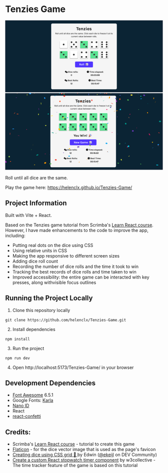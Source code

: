 # Tenzies Game

![](./screenshot.png)
![](./screenshot-win.png)

Roll until all dice are the same.

Play the game here: https://helenclx.github.io/Tenzies-Game/

## Project Information

Built with Vite + React.

Based on the Tenzies game tutorial from Scrimba's [Learn React course](https://scrimba.com/learn/learnreact). However, I have made enhancements to the code to improve the app, including:

- Putting real dots on the dice using CSS
- Using relative units in CSS
- Making the app responsive to different screen sizes
- Adding dice roll count
- Recording the number of dice rolls and the time it took to win
- Tracking the best records of dice rolls and time taken to win
- Improved accessibility: the entire game can be interacted with key presses, along withvisible focus outlines

## Running the Project Locally
1. Clone this repository locally
```
git clone https://github.com/helenclx/Tenzies-Game.git
```
2. Install dependencies
```
npm install
```
3. Run the project
```
npm run dev
```
4. Open http://localhost:5173/Tenzies-Game/ in your browser

## Development Dependencies
- [Font Awesome](https://fontawesome.com/) 6.5.1
- Google Fonts: [Karla](https://fonts.google.com/specimen/Karla)
- [Nano ID](https://www.npmjs.com/package/nanoid)
- React
- [react-confetti](https://www.npmjs.com/package/react-confetti)

## Credits:

- Scrimba's [Learn React course](https://scrimba.com/learn/learnreact) - tutorial to create this game
- [Flaticon](https://www.flaticon.com/) -  for the dice vector image that is used as the page's favicon
- [Creating dice using CSS grid 🎲 ](https://dev.to/ekeijl/creating-dice-using-css-grid-j4) by Edwin ([@ekeijl](https://dev.to/ekeijl) on DEV Community)
- [Create a custom React stopwatch timer component](https://w3collective.com/react-stopwatch/) by w3collective - The time tracker feature of the game is based on this tutorial